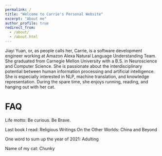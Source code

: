 ```yaml
---
permalink: /
title: "Welcome to Carrie's Personal Website"
excerpt: "About me"
author_profile: true
redirect_from: 
  - /about/
  - /about.html
---
```


Jiayi Yuan, or, as people calls her, Carrie, is a software development engineer working at Amazon Alexa Natural Language Understanding Team. She graduated from Carnegie Mellon University with a B.S. in Neuroscience and Computer Science. She is passionate about the interdisciplinary potential between human information processing and artificial intelligence. She is especially interested in NLP, machine translation, and knowledge representation. During the spare time, she enjoys running, reading, and hanging out with her cat.


FAQ
=======
Life motto: Be curious. Be Brave.

Last book I read: Religious Writings On the Other Worlds: China and Beyond

One word to sum up the year of 2021: Adulting

Name of my cat: Chunky
